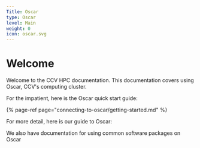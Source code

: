 ```yaml
---
Title: Oscar
type: Oscar
level: Main
weight: 0
icon: oscar.svg
---
```


# Welcome

Welcome to the CCV HPC documentation.  This documentation covers using Oscar, CCV's computing cluster. 

For the impatient, here is the Oscar quick start guide:

{% page-ref page="connecting-to-oscar/getting-started.md" %}

For more detail, here is our guide to Oscar: 

We also have documentation for using common software packages on Oscar





